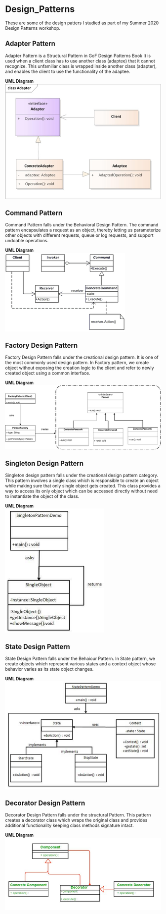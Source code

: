 # Design_Patterns
These are some of the design patters I studied as part of my Summer 2020 Design Patterns workshop.

## Adapter Pattern
Adapter Pattern is a Structural Pattern in GoF Design Patterns Book
It is used when a client class has to use another class (adaptee) that it cannot recognize. This unfamiliar class is wrapped inside another class (adapter), and enables the client to use the functionality of the adaptee.</br>

**UML Diagram**
</br>
![Alt text](/static/img/Adapter_Pattern.jpg?=50x20raw=true "Adapter Pattern")

## Command Pattern
Command Pattern falls under the Behavioral Design Pattern.
The command pattern encapsulates a request as an object, thereby letting us parameterize other objects with different requests, queue or log requests, and support undoable operations.</br>

**UML Diagram**
</br>
![Alt text](/static/img/Command_Pattern.gif?=50x20raw=true "Command Pattern")

## Factory Design Pattern
Factory Design Pattern falls under the creational design pattern. 
It is one of the most commonly used design pattern. In Factory pattern, we create object without exposing the creation logic to the client and refer to newly created object using a common interface.</br>

**UML Diagram**
</br>
![Alt text](/static/img/Factory_Pattern.png?=50x20raw=true "Factory Pattern")

## Singleton Design Pattern
Singleton design pattern falls under the creational design pattern category.
This pattern involves a single class which is responsible to create an object while making sure that only single object gets created. This class provides a way to access its only object which can be accessed directly without need to instantiate the object of the class. </br>

**UML Diagram** </br>
![Alt text](/static/img/Singleton_Pattern.jpg?=50x20raw=true "Singleton Pattern")

## State Design Pattern
State Design Pattern falls under the Behaiour Pattern.
In State pattern, we create objects which represent various states and a context object whose behavior varies as its state object changes. </br>

**UML Diagram** </br>
![Alt text](/static/img/State_Pattern.jpg?=50x20raw=true "State Pattern")

## Decorator Design Pattern
Decorator Design Pattern falls under the structural Pattern.
This pattern creates a decorator class which wraps the original class and provides additional functionality keeping class methods signature intact.

**UML Diagram** </br>
![Alt text](/static/img/Decorator_Pattern.jpg?=50x20raw=true "Decorator Pattern")



